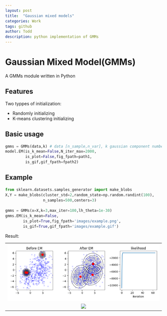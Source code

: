 ```yaml
---
layout: post
title:  "Gaussian mixed models"
categories: Work
tags: github
author: Todd
description: python implementation of GMMs
---
```


# Gaussian Mixed Model(GMMs)

 A GMMs module written in Python

## Features

Two typpes of initialization:

- Randomly initializing
- K-means clustering initializing

## Basic usage

  ```Python
  gmms = GMMs(data,k) # data [n_sample,n_var], k gaussian component number
  model.EM(is_k_mean=False,N_iter_max=2000,
           is_plot=False,fig_fpath=path1,
           is_gif,gif_fpath=fpath2)
  ```



## Example

  ```Python
  from sklearn.datasets.samples_generator import make_blobs
  X,Y = make_blobs(cluster_std=2,random_state=np.random.randint(100),
                   n_samples=500,centers=3)

  gmms = GMMs(x=X,k=3,max_iter=100,lh_theta=1e-30)
  gmms.EM(is_k_mean=False,
          is_plot=True,fig_fpath='images/example.png',
          is_gif=True,gif_fpath='images/example.gif')

  ```
  Result:

  <table>
    <tr align=center>
      <td><img src='/assets/images/GMMs/example.png'></td>
    </tr>
    <tr align=center>
      <td><img src='/assets/images/GMMs/example.gif'></td>
    </tr>
  </table>

<!-- ## Notice
When randomly initializing, exception may occur, e.g.
- `probability density of data is nan`

just re-run it. -->
